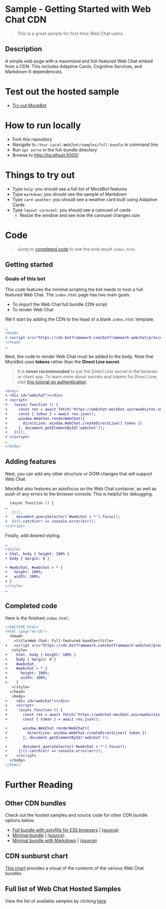 # Sample -  Getting Started with Web Chat CDN

> This is a great sample for first-time Web Chat users.

## Description
A simple web page with a maximized and full-featured Web Chat embed from a CDN. This includes Adaptive Cards, Cognitive Services, and Markdown-It dependencies. 


# Test out the hosted sample
- [Try out MockBot](https://microsoft.github.io/BotFramework-WebChat/full-bundle)

# How to run locally

- Fork this repository
- Navigate to `/Your-Local-WebChat/samples/full-bundle` in command line
- Run `npx serve` in the full-bundle directory
- Browse to [http://localhost:5000/](http://localhost:5000/)

# Things to try out
- Type `help`: you should see a full list of MockBot features
- Type `markdown`: you should see the sample of Markdown
- Type `card weather`: you should see a weather card built using Adaptive Cards
- Type `layout carousel`: you should see a carousel of cards
   - Resize the window and see how the carousel changes size

# Code

> Jump to [completed code](#completed-code) to see the end-result `index.html`.

## Getting started
### Goals of this bot
This code features the minimal scripting the bot needs to host a full-featured Web Chat. 
The `index.html` page has two main goals.
- To import the Web Chat full bundle CDN script
- To render Web Chat 

 We'll start by adding the CDN to the head of a blank `index.html` template.
```diff
…
<head>
+ <script src="https://cdn.botframework.com/botframework-webchat/preview/botchat.js"></script>
</head> 
…
```

Next, the code to render Web Chat must be added to the body. Note that MockBot uses **tokens** rather than the **Direct Line secret**. 
> It is **never recommended** to put the Direct Line secret in the browser or client app. To learn more about secrets and tokens for Direct Line, visit [this tutorial on authentication](https://docs.microsoft.com/en-us/azure/bot-service/rest-api/bot-framework-rest-direct-line-3-0-authentication).

```diff
<body>
+ <div id="webchat"></div>
+ <script>
+   (async function () {
+     const res = await fetch('https://webchat-mockbot.azurewebsites.net/directline/token', { method: 'POST' });
+     const { token } = await res.json();
+     window.WebChat.renderWebChat({
+       directLine: window.WebChat.createDirectLine({ token })
+     }, document.getElementById('webchat'));
+   })();
+ </script>
…
</body>
```

## Adding features

Next, you can add any other structure or DOM changes that will support Web Chat. 

MockBot also features an autofocus on the Web Chat container, as well as push of any errors to the browser console. This is helpful for debugging.

```diff
  (async function () {
…
-  })();
+    document.querySelector('#webchat > *').focus();
+  })().catch(err => console.error(err));
</script>
```

Finally, add desired styling.

```diff
…
<style>
+ html, body { height: 100% }
+ body { margin: 0 }

+ #webchat, #webchat > * {
+   height: 100%;
+   width: 100%;
+ }
</style>
…

```
## Completed code 
Here is the finished `index.html`:
```diff
<!DOCTYPE html>
<html lang="en-US">
  <head>
    <title>Web Chat: Full-featured bundle</title>
+   <script src="https://cdn.botframework.com/botframework-webchat/preview/botchat.js"></script>
   <style>
+    html, body { height: 100% }
+    body { margin: 0 }
+    #webchat,
+    #webchat > * {
+      height: 100%;
+      width: 100%;
+    }
   </style>
  </head>
   <body>
+    <div id="webchat"></div>
+    <script>
+     (async function () {
+       const res = await fetch('https://webchat-mockbot.azurewebsites.net/directline/token', { method: 'POST' });
+       const { token } = await res.json();

+       window.WebChat.renderWebChat({
+         directLine: window.WebChat.createDirectLine({ token })
+       }, document.getElementById('webchat'));

+       document.querySelector('#webchat > *').focus();
+     })().catch(err => console.error(err));
+    </script>
  </body>
</html>
```

# Further Reading

## Other CDN bundles
Check out the hosted samples and source code for other CDN bundle options below. 

- [Full bundle with polyfills for ES5 browsers](https://microsoft.github.io/BotFramework-WebChat/es5-bundle) | [(source)](https://github.com/Microsoft/BotFramework-WebChat/tree/preview/samples/es5-bundle)
- [Minimal bundle](https://microsoft.github.io/BotFramework-WebChat/minimal-bundle) | [(source)](https://github.com/Microsoft/BotFramework-WebChat/tree/preview/samples/minimal-bundle)
- [Minimal bundle with Markdown](https://microsoft.github.io/BotFramework-WebChat/minimal-bundle-with-markdown) | [(source)](https://github.com/Microsoft/BotFramework-WebChat/tree/preview/samples/minimal-bundle-with-markdown)

## CDN sunburst chart
[This chart](http://cdn.botframework.com/botframework-webchat/preview/stats.html) provides a visual of the contents of the various Web Chat bundles

## Full list of Web Chat Hosted Samples
View the list of available samples by clicking [here](https://github.com/Microsoft/BotFramework-WebChat/tree/preview/samples)